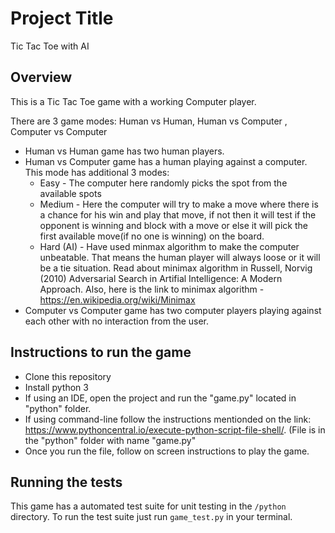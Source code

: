 # Project Title
Tic Tac Toe with AI


## Overview

This is a Tic Tac Toe game with a working Computer player.

There are 3 game modes: Human vs Human, Human vs Computer , Computer vs Computer

  * Human vs Human game has two human players.
  * Human vs Computer game has a human playing against a computer. This mode has additional 3 modes:
    * Easy - The computer here randomly picks the spot from the available spots
    * Medium - Here the computer will try to make a move where there is a chance for his win and play that move, if not then it will test if the opponent is winning and block with a move or else it will pick the first available move(if no one is winning) on the board.
    * Hard (AI) - Have used minmax algorithm to make the computer unbeatable. That means the human player will always loose or it will be a tie situation. Read about minimax algorithm in Russell, Norvig (2010) Adversarial Search in Artifial Intelligence: A Modern Approach. Also, here is the link to minimax algorithm - https://en.wikipedia.org/wiki/Minimax
  * Computer vs Computer game has two computer players playing against each other with no interaction from the user.
  

## Instructions to run the game
* Clone this repository
* Install python 3 
* If using an IDE, open the project and run the "game.py" located in "python" folder.
* If using command-line follow the instructions mentionded on the link: https://www.pythoncentral.io/execute-python-script-file-shell/. 
(File is in the "python" folder with name "game.py"
* Once you run the file, follow on screen instructions to play the game.

## Running the tests

This game has a automated test suite for unit testing in the `/python` directory. To run the test suite just run `game_test.py` in your terminal.
